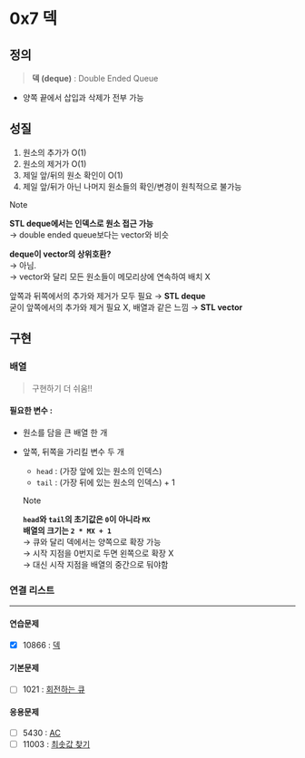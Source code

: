 # 0x7 덱

## 정의

> **덱 (deque)** : Double Ended Queue

- 양쪽 끝에서 삽입과 삭제가 전부 가능

## 성질

1. 원소의 추가가 O(1)
2. 원소의 제거가 O(1)
3. 제일 앞/뒤의 원소 확인이 O(1)
4. 제일 앞/뒤가 아닌 나머지 원소들의 확인/변경이 원칙적으로 불가능

> [!NOTE]  
> **STL deque에서는 인덱스로 원소 접근 가능**  
> → double ended queue보다는 vector와 비슷
>   
> **deque이 vector의 상위호환?**  
> → 아님.  
> → vector와 달리 모든 원소들이 메모리상에 연속하여 배치 X
>  
> 앞쪽과 뒤쪽에서의 추가와 제거가 모두 필요 → **STL deque**  
> 굳이 앞쪽에서의 추가와 제거 필요 X, 배열과 같은 느낌 → **STL vector**

## 구현

### 배열

> 구현하기 더 쉬움!!

#### 필요한 변수 :
- 원소를 담을 큰 배열 한 개
- 앞쪽, 뒤쪽을 가리킬 변수 두 개
  - `head` : (가장 앞에 있는 원소의 인덱스)
  - `tail` : (가장 뒤에 있는 원소의 인덱스) + 1 
  
  > [!NOTE]  
  > **`head`와 `tail`의 초기값은 `0`이 아니라 `MX`**  
  > **배열의 크기는 `2 * MX + 1`**  
  > → 큐와 달리 덱에서는 양쪽으로 확장 가능  
  > → 시작 지점을 0번지로 두면 왼쪽으로 확장 X  
  > → 대신 시작 지점을 배열의 중간으로 둬야함

### 연결 리스트

---

#### 연습문제

- [x] 10866 : [덱](https://www.acmicpc.net/problem/10866)

#### 기본문제

- [ ] 1021 : [회전하는 큐](https://www.acmicpc.net/problem/1021)

#### 응용문제

- [ ] 5430 : [AC](https://www.acmicpc.net/problem/5430)
- [ ] 11003 : [최솟값 찾기](https://www.acmicpc.net/problem/11003)